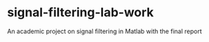 # signal-filtering-lab-work
An academic project on signal filtering in Matlab with the final report
